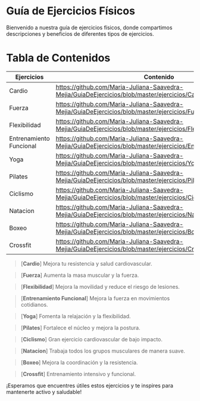 # **Guía de Ejercicios Físicos**

Bienvenido a nuestra guía de ejercicios físicos, donde compartimos descripciones y beneficios de diferentes tipos de ejercicios.

# **Tabla de Contenidos**

| Ejercicios | Contenido |
|--|--|
| Cardio |https://github.com/Maria-Juliana-Saavedra-Mejia/GuiaDeEjercicios/blob/master/ejercicios/Cardio.md|
| Fuerza |https://github.com/Maria-Juliana-Saavedra-Mejia/GuiaDeEjercicios/blob/master/ejercicios/Fuerza.md|
| Flexibilidad |https://github.com/Maria-Juliana-Saavedra-Mejia/GuiaDeEjercicios/blob/master/ejercicios/Flexibilidad.md|
| Entrenamiento Funcional |https://github.com/Maria-Juliana-Saavedra-Mejia/GuiaDeEjercicios/blob/master/ejercicios/EntrenmientoFuncional.md|
| Yoga |https://github.com/Maria-Juliana-Saavedra-Mejia/GuiaDeEjercicios/blob/master/ejercicios/Yoga.md|
| Pilates |https://github.com/Maria-Juliana-Saavedra-Mejia/GuiaDeEjercicios/blob/master/ejercicios/Pilates.md|
| Ciclismo |https://github.com/Maria-Juliana-Saavedra-Mejia/GuiaDeEjercicios/blob/master/ejercicios/Ciclismo.md|
| Natacion |https://github.com/Maria-Juliana-Saavedra-Mejia/GuiaDeEjercicios/blob/master/ejercicios/Natacion.md|
| Boxeo |https://github.com/Maria-Juliana-Saavedra-Mejia/GuiaDeEjercicios/blob/master/ejercicios/Boxeo.md|
| Crossfit |https://github.com/Maria-Juliana-Saavedra-Mejia/GuiaDeEjercicios/blob/master/ejercicios/Crossfit.md|

> [**Cardio**]
Mejora tu resistencia y salud cardiovascular.

> [**Fuerza**]
Aumenta la masa muscular y la fuerza.

> [**Flexibilidad**]
 Mejora la movilidad y reduce el riesgo de lesiones.

> [**Entrenamiento Funcional**]
 Mejora la fuerza en movimientos cotidianos.

> [**Yoga**]
Fomenta la relajación y la flexibilidad.

> [**Pilates**]
Fortalece el núcleo y mejora la postura.

> [**Ciclismo**]
Gran ejercicio cardiovascular de bajo impacto.

> [**Natacion**]
Trabaja todos los grupos musculares de manera suave.

> [**Boxeo**]
Mejora la coordinación y la resistencia.

> [**Crossfit**]
Entrenamiento intensivo y funcional.

¡Esperamos que encuentres útiles estos ejercicios y te inspires para mantenerte activo y saludable!
